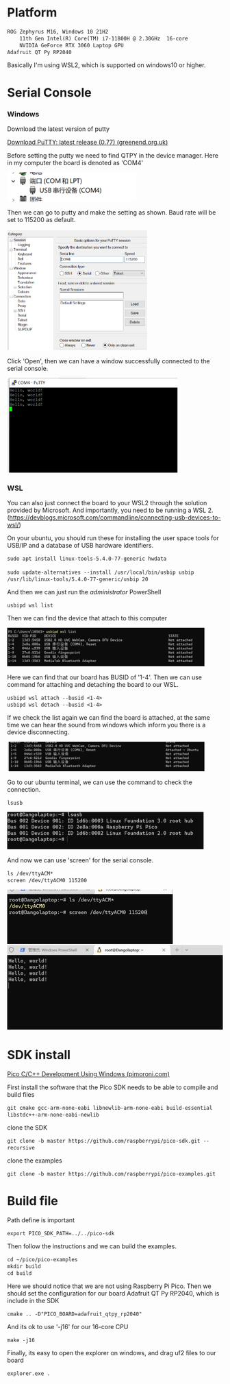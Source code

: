 # Platform

```
ROG Zephyrus M16, Windows 10 21H2
	11th Gen Intel(R) Core(TM) i7-11800H @ 2.30GHz  16-core
	NVIDIA GeForce RTX 3060 Laptop GPU
Adafruit QT Py RP2040
```

Basically I'm using WSL2, which is supported on windows10 or higher.



# Serial Console

### Windows

Download the latest version of putty

[Download PuTTY: latest release (0.77) (greenend.org.uk)](https://www.chiark.greenend.org.uk/~sgtatham/putty/latest.html)

Before setting the putty we need to find QTPY in the device manager. Here in my computer the board is denoted as 'COM4'

<img src="RP2040-C-SDK-setup.assets/image-20221013165514590.png" alt="image-20221013165514590" style="zoom: 80%;" />

Then we can go to putty and make the setting as shown. Baud rate will be set to 115200 as default. 

<img src="RP2040-C-SDK-setup.assets/image-20221013165614570.png" alt="image-20221013165614570" style="zoom:50%;" />

Click 'Open', then we can have a window successfully connected to the serial console.

<img src="RP2040-C-SDK-setup.assets/image-20221013165852060.png" alt="image-20221013165852060" style="zoom:50%;" />



### WSL

You can also just connect the board to your WSL2 through the solution provided by Microsoft. And importantly, you need to be running a WSL 2.(https://devblogs.microsoft.com/commandline/connecting-usb-devices-to-wsl/)

On your ubuntu, you should run these for installing the user space tools for USB/IP and a database of USB hardware identifiers.

```
sudo apt install linux-tools-5.4.0-77-generic hwdata

sudo update-alternatives --install /usr/local/bin/usbip usbip /usr/lib/linux-tools/5.4.0-77-generic/usbip 20
```

And then we can just run the *administrator* PowerShell

```
usbipd wsl list
```

Then we can find the device that attach to this computer

<img src="RP2040-C-SDK-setup.assets/image-20221013170649541.png" alt="image-20221013170649541" style="zoom: 45%;" />

Here we can find that our board has BUSID of '1-4'. Then we can use command for attaching and detaching the board to our WSL.

```
usbipd wsl attach --busid <1-4>
usbipd wsl detach --busid <1-4>
```

If we check the list again we can find the board is attached, at the same time we can hear the sound from windows which inform you there is a device disconnecting.

<img src="RP2040-C-SDK-setup.assets/image-20221013170906929.png" alt="image-20221013170906929" style="zoom:45%;" />

Go to our ubuntu terminal, we can use the command to check the connection.

```
lsusb
```

<img src="RP2040-C-SDK-setup.assets/image-20221013171100966.png" alt="image-20221013171100966" style="zoom:50%;" />

And now we can use 'screen' for the serial console.

```
ls /dev/ttyACM*
screen /dev/ttyACM0 115200
```

<img src="RP2040-C-SDK-setup.assets/image-20221013171254594.png" alt="image-20221013171254594" style="zoom:50%;" />

<img src="RP2040-C-SDK-setup.assets/image-20221013171227949.png" alt="image-20221013171227949" style="zoom:50%;" />



# SDK install

[Pico C/C++ Development Using Windows (pimoroni.com)](https://learn.pimoroni.com/article/pico-development-using-wsl)

First install the software that the Pico SDK needs to be able to compile and build files

```
git cmake gcc-arm-none-eabi libnewlib-arm-none-eabi build-essential libstdc++-arm-none-eabi-newlib
```

clone the SDK

```
git clone -b master https://github.com/raspberrypi/pico-sdk.git --recursive
```

clone the examples

```
git clone -b master https://github.com/raspberrypi/pico-examples.git
```



# Build file

Path define is important

```
export PICO_SDK_PATH=../../pico-sdk
```

Then follow the instructions and we can build the examples.

```
cd ~/pico/pico-examples
mkdir build
cd build
```

Here we should notice that we are not using Raspberry Pi Pico. Then we should set the configuration for our board Adafruit QT Py RP2040,  which is include in the SDK

```
cmake .. -D"PICO_BOARD=adafruit_qtpy_rp2040"
```

And its ok to use '-j16' for our 16-core CPU

```
make -j16
```

Finally, its easy to open the explorer on windows, and drag uf2 files to our board

```
explorer.exe .
```



